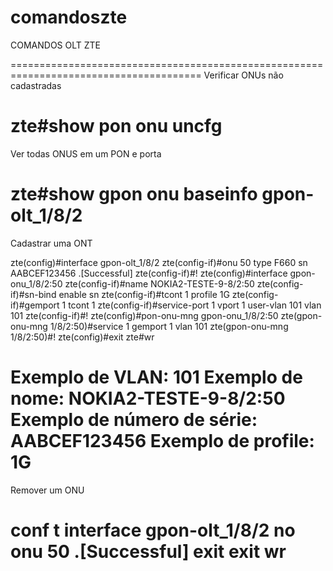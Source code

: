 # comandoszte
COMANDOS OLT ZTE


=======================================================================================
Verificar ONUs não cadastradas

zte#show pon onu uncfg
=======================================================================================
Ver todas ONUS em um PON e porta

zte#show gpon onu baseinfo gpon-olt_1/8/2
=======================================================================================
Cadastrar uma ONT

zte(config)#interface gpon-olt_1/8/2
zte(config-if)#onu 50 type F660 sn AABCEF123456 
.[Successful]
zte(config-if)#!
zte(config)#interface gpon-onu_1/8/2:50
zte(config-if)#name NOKIA2-TESTE-9-8/2:50
zte(config-if)#sn-bind enable sn
zte(config-if)#tcont 1  profile 1G
zte(config-if)#gemport 1  tcont 1
zte(config-if)#service-port 1 vport 1 user-vlan 101  vlan 101 
zte(config-if)#!
zte(config)#pon-onu-mng gpon-onu_1/8/2:50
zte(gpon-onu-mng 1/8/2:50)#service 1 gemport 1 vlan 101
zte(gpon-onu-mng 1/8/2:50)#!
zte(config)#exit
zte#wr

Exemplo de VLAN: 101
Exemplo de nome:  NOKIA2-TESTE-9-8/2:50
Exemplo de número de série:  AABCEF123456
Exemplo de profile: 1G
=======================================================================================

Remover um ONU

conf t
interface gpon-olt_1/8/2
no onu 50
.[Successful]
exit
exit
wr
=======================================================================================
